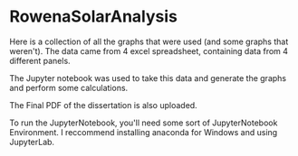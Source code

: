 # RowenaSolarAnalysis
Here is a collection of all the graphs that were used (and some graphs that weren't). 
The data came from 4 excel spreadsheet, containing data from 4 different panels. 

The Jupyter notebook was used to take this data and generate the graphs and perform some calculations. 

The Final PDF of the dissertation is also uploaded. 

To run the JupyterNotebook, you'll need some sort of JupyterNotebook Environment. I reccommend installing anaconda for Windows and using JupyterLab. 
